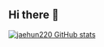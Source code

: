 ## Hi there 👋
[![jaehun220 GitHub stats](https://github-readme-stats.vercel.app/api?username=jaehun220)](https://github.com/jaehun220/github-readme-stats)

<!--
**jaehun220/jaehun220** is a ✨ _special_ ✨ repository because its `README.md` (this file) appears on your GitHub profile.

Here are some ideas to get you started:

- 🔭 I’m currently working on ...
- 🌱 I’m currently learning ...
- 👯 I’m looking to collaborate on ...
- 🤔 I’m looking for help with ...
- 💬 Ask me about ...
- 📫 How to reach me: ...
- 😄 Pronouns: ...
- ⚡ Fun fact: ...
-->
